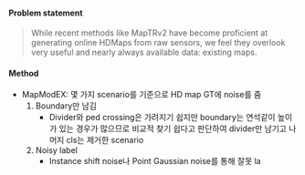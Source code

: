 #### Problem statement
> While recent methods like MapTRv2 have become proficient at generating online HDMaps from raw sensors, we feel they overlook very useful and nearly always available data: existing maps.

#### Method
- MapModEX: 몇 가지 scenario를 기준으로 HD map GT에 noise를 줌
	1. Boundary만 남김
		- Divider와 ped crossing은 가려지기 쉽지만 boundary는 연석같이 높이가 있는 경우가 많으므로 비교적 찾기 쉽다고 판단하여 divider만 남기고 나머지 cls는 제거한 scenario
	2. Noisy label
		- Instance shift noise나 Point Gaussian noise를 통해 잘못 la